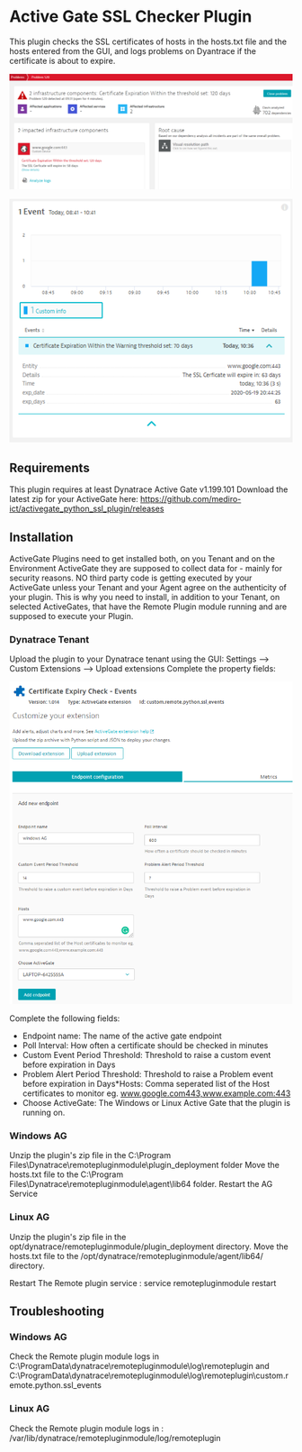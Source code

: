 # Active Gate SSL Checker Plugin

This plugin checks the SSL certificates of hosts in the hosts.txt file and the hosts entered from the GUI, and logs problems on Dyantrace if the certificate is about to expire.

![SSLCert](/images/problem.png)

![SSLCert](/images/custom_event1.png)

## Requirements
This plugin requires at least Dynatrace Active Gate v1.199.101
Download the latest zip for your ActiveGate here: https://github.com/mediro-ict/activegate_python_ssl_plugin/releases

## Installation
ActiveGate Plugins need to get installed both, on you Tenant and on the Environment ActiveGate they are supposed to collect data for - mainly for security reasons. NO third party code is getting executed by your ActiveGate unless your Tenant and your Agent agree on the authenticity of your plugin.
This is why you need to install, in addition to your Tenant, on selected ActiveGates, that have the Remote Plugin module running and are supposed to execute your Plugin.

 ### Dynatrace Tenant
Upload the plugin to your Dynatrace tenant using the GUI: Settings --> Custom Extensions --> Upload extensions
 Complete the property fields:

 ![SSLCert](/images/plugin_conf.png)
 
 Complete the following fields:
 * Endpoint name: The name of the active gate endpoint
 * Poll Interval: How often a certificate should be checked in minutes
 * Custom Event Period Threshold: Threshold to raise a custom event before expiration in Days
 * Problem Alert Period Threshold: Threshold to raise a Problem event before expiration in Days*Hosts: Comma seperated list of the Host certificates to monitor eg. www.google.com443,www.example.com:443
 * Choose ActiveGate: The Windows or Linux Active Gate that the plugin is running on.

 ### Windows AG
 Unzip the plugin's zip file in the C:\Program Files\Dynatrace\remotepluginmodule\plugin_deployment folder
 Move the hosts.txt file to the C:\Program Files\Dynatrace\remotepluginmodule\agent\lib64  folder.
 Restart the AG Service

 ### Linux AG 
 Unzip the plugin's zip file in the opt/dynatrace/remotepluginmodule/plugin_deployment directory.
 Move the hosts.txt file to the /opt/dynatrace/remotepluginmodule/agent/lib64/ directory.

 Restart The Remote plugin service : service remotepluginmodule restart


## Troubleshooting

### Windows AG
Check the Remote plugin module logs in C:\ProgramData\dynatrace\remotepluginmodule\log\remoteplugin
and C:\ProgramData\dynatrace\remotepluginmodule\log\remoteplugin\custom.remote.python.ssl_events

### Linux AG
Check the Remote plugin module logs in : /var/lib/dynatrace/remotepluginmodule/log/remoteplugin